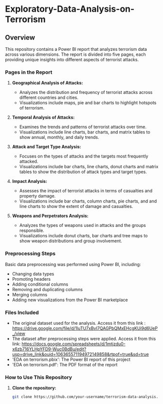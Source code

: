 # Exploratory-Data-Analysis-on-Terrorism

## Overview

This repository contains a Power BI report that analyzes terrorism data across various dimensions. The report is divided into five pages, each providing unique insights into different aspects of terrorist attacks.

### Pages in the Report

1. **Geographical Analysis of Attacks:**
   - Analyzes the distribution and frequency of terrorist attacks across different countries and cities.
   - Visualizations include maps, pie and bar charts to highlight hotspots of terrorism.

2. **Temporal Analysis of Attacks:**
   - Examines the trends and patterns of terrorist attacks over time.
   - Visualizations include line charts, bar charts, and matrix tables to show annual, monthly, and daily trends.

3. **Attack and Target Type Analysis:**
   - Focuses on the types of attacks and the targets most frequently attacked.
   - Visualizations include bar charts, line charts, donut charts and matrix tables to show the distribution of attack types and target types.

4. **Impact Analysis:**
   - Assesses the impact of terrorist attacks in terms of casualties and property damage.
   - Visualizations include bar charts, column charts, pie charts, and and line charts to show the extent of damage and casualties.

5. **Weapons and Perpetrators Analysis:**
   - Analyzes the types of weapons used in attacks and the groups responsible.
   - Visualizations include donut charts, bar charts and tree maps to show weapon distributions and group involvement.

### Preprocessing Steps

Basic data preprocessing was performed using Power BI, including:
- Changing data types
- Promoting headers
- Adding conditional columns
- Removing and duplicating columns
- Merging columns
- Adding new visualizations from the Power BI marketplace

### Files Included

-  The original dataset used for the analysis. Access it from this link : https://drive.google.com/file/d/1luTU7xBvI7QAGPbQMxEHcgKUi9d6UeP_/view
-  The dataset after preprocessing steps were applied. Access it from this link: https://docs.google.com/spreadsheets/d/1mtjzdu0-x6zb716YLHpYFD9-Wuc0BdBu/edit?usp=drive_link&ouid=106365571194972149858&rtpof=true&sd=true
- 'EDA on terrorism.pbix': The Power BI report of this project
- 'EDA on terrorism.pdf': The PDF format of the report

### How to Use This Repository

1. **Clone the repository:**
   ```bash
   git clone https://github.com/your-username/terrorism-data-analysis.git
